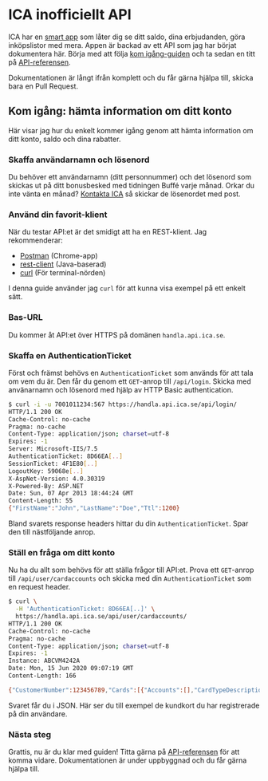 # ICA inofficiellt API

ICA har en [smart app](http://www.ica.se/smarta-mattjanster/icas-appar/ica-handla/)
som låter dig se ditt saldo, dina erbjudanden, göra inköpslistor med mera. Appen
är backad av ett API som jag har börjat dokumentera här. Börja med att följa
[kom igång-guiden](https://github.com/svendahlstrand/ica-api#kom-igng-hmta-information-om-ditt-konto)
och ta sedan en titt på [API-referensen](https://github.com/svendahlstrand/ica-api/blob/master/api-referens.md).

Dokumentationen är långt ifrån komplett och du får gärna hjälpa till, skicka bara
en Pull Request.

## Kom igång: hämta information om ditt konto

Här visar jag hur du enkelt kommer igång genom att hämta information om ditt
konto, saldo och dina rabatter.

### Skaffa användarnamn och lösenord

Du behöver ett användarnamn (ditt personnummer) och det lösenord som skickas
ut på ditt bonusbesked med tidningen Buffé varje månad. Orkar du inte vänta en
månad? [Kontakta ICA](http://www.ica.se/kundtjanst/fraga-ica) så skickar de
lösenordet med post.

### Använd din favorit-klient

När du testar API:et är det smidigt att ha en REST-klient. Jag rekommenderar:

* [Postman](http://www.getpostman.com) (Chrome-app)
* [rest-client](https://code.google.com/p/rest-client) (Java-baserad)
* [curl](http://curl.haxx.se) (För terminal-nörden)

I denna guide använder jag `curl` för att kunna visa exempel på ett enkelt sätt.

### Bas-URL

Du kommer åt API:et över HTTPS på domänen `handla.api.ica.se`.

### Skaffa en AuthenticationTicket

Först och främst behövs en `AuthenticationTicket` som används för att tala om
vem du är. Den får du genom ett `GET`-anrop till `/api/login`. Skicka med
använarnamn och lösenord med hjälp av HTTP Basic authentication.

```bash
$ curl -i -u 7001011234:567 https://handla.api.ica.se/api/login/
HTTP/1.1 200 OK
Cache-Control: no-cache
Pragma: no-cache
Content-Type: application/json; charset=utf-8
Expires: -1
Server: Microsoft-IIS/7.5
AuthenticationTicket: 8D66EA[..]
SessionTicket: 4F1E80[..]
LogoutKey: 59068e[..]
X-AspNet-Version: 4.0.30319
X-Powered-By: ASP.NET
Date: Sun, 07 Apr 2013 18:44:24 GMT
Content-Length: 55
{"FirstName":"John","LastName":"Doe","Ttl":1200}
```

Bland svarets response headers hittar du din `AuthenticationTicket`. Spar den
till nästföljande anrop.

### Ställ en fråga om ditt konto

Nu ha du allt som behövs för att ställa frågor till API:et. Prova ett `GET`-anrop
till `/api/user/cardaccounts` och skicka med din `AuthenticationTicket` som en
request header.

```bash
$ curl \
  -H 'AuthenticationTicket: 8D66EA[..]' \
  https://handla.api.ica.se/api/user/cardaccounts/
HTTP/1.1 200 OK
Cache-Control: no-cache
Pragma: no-cache
Content-Type: application/json; charset=utf-8
Expires: -1
Instance: ABCVM4242A
Date: Mon, 15 Jun 2020 09:07:19 GMT
Content-Length: 166

{"CustomerNumber":123456789,"Cards":[{"Accounts":[],"CardTypeDescription":"ICA Kundkort utan betala","CardTypeCode":"90","MaskedCardNumber":"1234","Selected":false}]}
```

Svaret får du i JSON. Här ser du till exempel de kundkort du har registrerade på din användare.

### Nästa steg

Grattis, nu är du klar med guiden! Titta gärna på [API-referensen](https://github.com/svendahlstrand/ica-api/blob/master/api-referens.md)
för att komma vidare. Dokumentationen är under uppbyggnad och du får gärna
hjälpa till.
